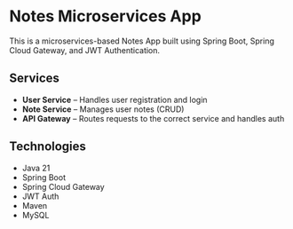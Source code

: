 # Notes Microservices App

This is a microservices-based Notes App built using Spring Boot, Spring Cloud Gateway, and JWT Authentication.

## Services

- **User Service** – Handles user registration and login
- **Note Service** – Manages user notes (CRUD)
- **API Gateway** – Routes requests to the correct service and handles auth

## Technologies

- Java 21
- Spring Boot
- Spring Cloud Gateway
- JWT Auth
- Maven
- MySQL
